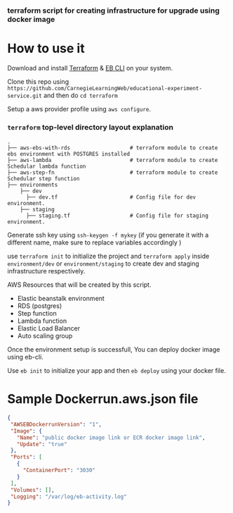 ### terraform script for creating infrastructure for upgrade using docker image


# How to use it
Download and install [Terraform](https://www.terraform.io/downloads.html) & [EB CLI](https://docs.aws.amazon.com/elasticbeanstalk/latest/dg/eb-cli3-install-advanced.html) on your system.

Clone this repo using `https://github.com/CarnegieLearningWeb/educational-experiment-service.git` and then do `cd terraform`

Setup a aws provider profile using `aws configure`.

### `terraform` top-level directory layout explanation 
    .
    ├── aws-ebs-with-rds                   # terraform module to create ebs environment with POSTGRES installed
    ├── aws-lambda                         # terraform module to create Schedular lambda function
    ├── aws-step-fn                        # terraform module to create Schedular step function 
    ├── environments                        
        ├── dev                   
          ├── dev.tf                       # Config file for dev environment.
        ├── staging                   
          ├── staging.tf                   # Config file for staging environment.
          
          
 Generate ssh key using `ssh-keygen -f mykey` (if you generate it with a different name, make sure to replace variables accordingly )

 use `terraform init` to initialize the project and `terraform apply` inside `environment/dev` or `environment/staging` 
 to create dev and staging infrastructure respectively.
 
 
 AWS Resources that will be created by this script.
 
 -  Elastic beanstalk environment
 -  RDS (postgres)
 -  Step function 
 -  Lambda function
 -  Elastic Load Balancer
 -  Auto scaling group
 
 Once the environment setup is successfull, You can deploy docker image using eb-cli.
 
 Use `eb init` to initialize your app and then `eb deploy` using your docker file.
 
 # Sample Dockerrun.aws.json file
 
 ```JSON
{
  "AWSEBDockerrunVersion": "1",
  "Image": {
    "Name": "public docker image link or ECR docker image link",
    "Update": "true"
  },
  "Ports": [
    {
      "ContainerPort": "3030"
    }
  ],
  "Volumes": [],
  "Logging": "/var/log/eb-activity.log"
}
```
